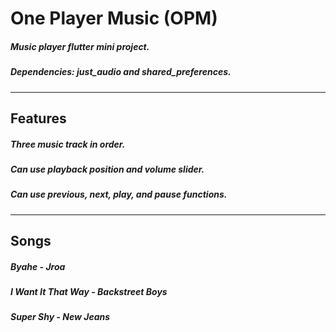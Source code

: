 # One Player Music (OPM)
##### Music player flutter mini project.
##### Dependencies: just_audio and shared_preferences.
-------------------------
## Features
##### Three music track in order.
##### Can use playback position and volume slider.
##### Can use previous, next, play, and pause functions.
------------------------
## Songs
##### Byahe - Jroa
##### I Want It That Way - Backstreet Boys
##### Super Shy - New Jeans
